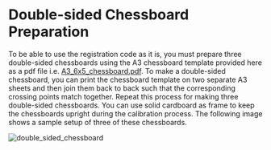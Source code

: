 # Double-sided Chessboard Preparation

To be able to use the registration code as it is, you must prepare three double-sided chessboards using the A3 chessboard template provided here as a pdf file i.e. [A3_6x5_chessboard.pdf](https://github.com/BristolVisualPFT/3D_Data_Acquisition_Registration_Using_Kinects/blob/master/Double_opposing_Kinects/Double_sided_chessboards/A3_6x5_chessboard.pdf). To make a double-sided chessboard, you can print the chessboard template on two separate A3 sheets and then join them back to back such that the corresponding crossing points match together. Repeat this process for making three double-sided chessboards. You can use solid cardboard as frame to keep the chessboards upright during the calibration process. The following image shows a sample setup of three of these chessboards.

![double_sided_chessboard](https://cloud.githubusercontent.com/assets/22081195/18788866/7884f576-81a0-11e6-9954-e190b99cac54.jpg)



